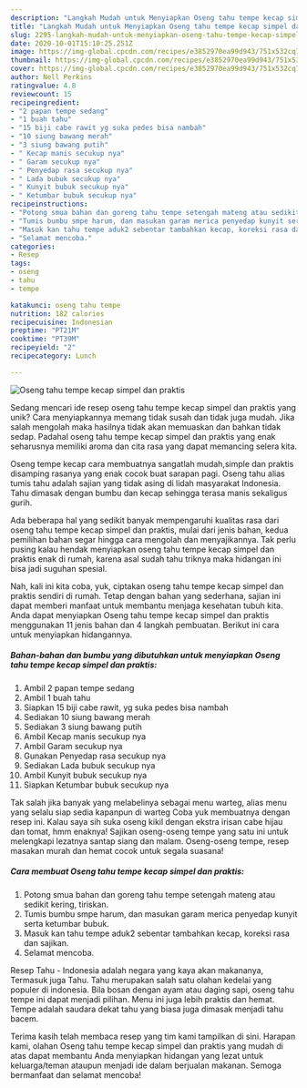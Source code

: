 ```yaml
---
description: "Langkah Mudah untuk Menyiapkan Oseng tahu tempe kecap simpel dan praktis, Enak Banget"
title: "Langkah Mudah untuk Menyiapkan Oseng tahu tempe kecap simpel dan praktis, Enak Banget"
slug: 2295-langkah-mudah-untuk-menyiapkan-oseng-tahu-tempe-kecap-simpel-dan-praktis-enak-banget
date: 2020-10-01T15:10:25.251Z
image: https://img-global.cpcdn.com/recipes/e3852970ea99d943/751x532cq70/oseng-tahu-tempe-kecap-simpel-dan-praktis-foto-resep-utama.jpg
thumbnail: https://img-global.cpcdn.com/recipes/e3852970ea99d943/751x532cq70/oseng-tahu-tempe-kecap-simpel-dan-praktis-foto-resep-utama.jpg
cover: https://img-global.cpcdn.com/recipes/e3852970ea99d943/751x532cq70/oseng-tahu-tempe-kecap-simpel-dan-praktis-foto-resep-utama.jpg
author: Nell Perkins
ratingvalue: 4.8
reviewcount: 15
recipeingredient:
- "2 papan tempe sedang"
- "1 buah tahu"
- "15 biji cabe rawit yg suka pedes bisa nambah"
- "10 siung bawang merah"
- "3 siung bawang putih"
- " Kecap manis secukup nya"
- " Garam secukup nya"
- " Penyedap rasa secukup nya"
- " Lada bubuk secukup nya"
- " Kunyit bubuk secukup nya"
- " Ketumbar bubuk secukup nya"
recipeinstructions:
- "Potong smua bahan dan goreng tahu tempe setengah mateng atau sedikit kering, tiriskan."
- "Tumis bumbu smpe harum, dan masukan garam merica penyedap kunyit serta ketumbar bubuk."
- "Masuk kan tahu tempe aduk2 sebentar tambahkan kecap, koreksi rasa dan sajikan."
- "Selamat mencoba."
categories:
- Resep
tags:
- oseng
- tahu
- tempe

katakunci: oseng tahu tempe 
nutrition: 182 calories
recipecuisine: Indonesian
preptime: "PT21M"
cooktime: "PT39M"
recipeyield: "2"
recipecategory: Lunch

---
```



![Oseng tahu tempe kecap simpel dan praktis](https://img-global.cpcdn.com/recipes/e3852970ea99d943/751x532cq70/oseng-tahu-tempe-kecap-simpel-dan-praktis-foto-resep-utama.jpg)

Sedang mencari ide resep oseng tahu tempe kecap simpel dan praktis yang unik? Cara menyiapkannya memang tidak susah dan tidak juga mudah. Jika salah mengolah maka hasilnya tidak akan memuaskan dan bahkan tidak sedap. Padahal oseng tahu tempe kecap simpel dan praktis yang enak seharusnya memiliki aroma dan cita rasa yang dapat memancing selera kita.

Oseng tempe kecap cara membuatnya sangatlah mudah,simple dan praktis disamping rasanya yang enak cocok buat sarapan pagi. Oseng tahu alias tumis tahu adalah sajian yang tidak asing di lidah masyarakat Indonesia. Tahu dimasak dengan bumbu dan kecap sehingga terasa manis sekaligus gurih.

Ada beberapa hal yang sedikit banyak mempengaruhi kualitas rasa dari oseng tahu tempe kecap simpel dan praktis, mulai dari jenis bahan, kedua pemilihan bahan segar hingga cara mengolah dan menyajikannya. Tak perlu pusing kalau hendak menyiapkan oseng tahu tempe kecap simpel dan praktis enak di rumah, karena asal sudah tahu triknya maka hidangan ini bisa jadi suguhan spesial.


Nah, kali ini kita coba, yuk, ciptakan oseng tahu tempe kecap simpel dan praktis sendiri di rumah. Tetap dengan bahan yang sederhana, sajian ini dapat memberi manfaat untuk membantu menjaga kesehatan tubuh kita. Anda dapat menyiapkan Oseng tahu tempe kecap simpel dan praktis menggunakan 11 jenis bahan dan 4 langkah pembuatan. Berikut ini cara untuk menyiapkan hidangannya.

<!--inarticleads1-->

##### Bahan-bahan dan bumbu yang dibutuhkan untuk menyiapkan Oseng tahu tempe kecap simpel dan praktis:

1. Ambil 2 papan tempe sedang
1. Ambil 1 buah tahu
1. Siapkan 15 biji cabe rawit, yg suka pedes bisa nambah
1. Sediakan 10 siung bawang merah
1. Sediakan 3 siung bawang putih
1. Ambil  Kecap manis secukup nya
1. Ambil  Garam secukup nya
1. Gunakan  Penyedap rasa secukup nya
1. Sediakan  Lada bubuk secukup nya
1. Ambil  Kunyit bubuk secukup nya
1. Siapkan  Ketumbar bubuk secukup nya


Tak salah jika banyak yang melabelinya sebagai menu warteg, alias menu yang selalu siap sedia kapanpun di warteg Coba yuk membuatnya dengan resep ini. Kalau saya sih suka oseng kikil dengan ekstra irisan cabe hijau dan tomat, hmm enaknya! Sajikan oseng-oseng tempe yang satu ini untuk melengkapi lezatnya santap siang dan malam. Oseng-oseng tempe, resep masakan murah dan hemat cocok untuk segala suasana! 

<!--inarticleads2-->

##### Cara membuat Oseng tahu tempe kecap simpel dan praktis:

1. Potong smua bahan dan goreng tahu tempe setengah mateng atau sedikit kering, tiriskan.
1. Tumis bumbu smpe harum, dan masukan garam merica penyedap kunyit serta ketumbar bubuk.
1. Masuk kan tahu tempe aduk2 sebentar tambahkan kecap, koreksi rasa dan sajikan.
1. Selamat mencoba.


Resep Tahu - Indonesia adalah negara yang kaya akan makananya, Termasuk juga Tahu. Tahu merupakan salah satu olahan kedelai yang populer di indonesia. Bila bosan dengan ayam atau daging sapi, oseng tahu tempe ini dapat menjadi pilihan. Menu ini juga lebih praktis dan hemat. Tempe adalah saudara dekat tahu yang biasa juga dimasak menjadi tahu bacem. 

Terima kasih telah membaca resep yang tim kami tampilkan di sini. Harapan kami, olahan Oseng tahu tempe kecap simpel dan praktis yang mudah di atas dapat membantu Anda menyiapkan hidangan yang lezat untuk keluarga/teman ataupun menjadi ide dalam berjualan makanan. Semoga bermanfaat dan selamat mencoba!
